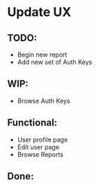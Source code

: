 # Update UX

## TODO:
- Begin new report
- Add new set of Auth Keys

## WIP:
- Browse Auth Keys

## Functional:
- User profile page
- Edit user page
- Browse Reports

## Done:
